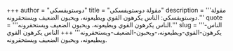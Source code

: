 +++
author = "دوستويفسكي"
title = "مقولة دوستويفسكي"
description = '''مقولة دوستويفسكي: الناس يكرهون القوي ويطيعونه، ويحبون الضعيف ويستحقرونه.'''
quote = '''الناس يكرهون القوي ويطيعونه، ويحبون الضعيف ويستحقرونه.'''
slug = '''الناس-يكرهون-القوي-ويطيعونه،-ويحبون-الضعيف-ويستحقرونه'''
+++
الناس يكرهون القوي ويطيعونه، ويحبون الضعيف ويستحقرونه.
